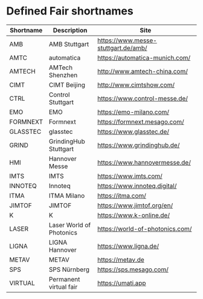 # Defined Fair shortnames

| Shortname | Description              | Site                                  |
| --------- | ------------------------ | ------------------------------------- |
| AMB       | AMB Stuttgart            | <https://www.messe-stuttgart.de/amb/> |
| AMTC      | automatica               | <https://automatica-munich.com/>      |
| AMTECH    | AMTech Shenzhen          | <http://www.amtech-china.com/>        |
| CIMT      | CIMT Beijing             | <http://www.cimtshow.com/>            |
| CTRL      | Control Stuttgart        | <https://www.control-messe.de/>       |
| EMO       | EMO                      | <https://emo-milano.com/>             |
| FORMNEXT  | Formnext                 | <https://formnext.mesago.com/>        |
| GLASSTEC  | glasstec                 | <https://www.glasstec.de/>            |
| GRIND     | GrindingHub Stuttgart    | <https://www.grindinghub.de/>         |
| HMI       | Hannover Messe           | <https://www.hannovermesse.de/>       |
| IMTS      | IMTS                     | <https://www.imts.com/>               |
| INNOTEQ   | Innoteq                  | <https://www.innoteq.digital/>        |
| ITMA      | ITMA Milano              | <https://itma.com/>                   |
| JIMTOF    | JIMTOF                   | <https://www.jimtof.org/en/>          |
| K         | K                        | <https://www.k-online.de/>            |
| LASER     | Laser World of Photonics | <https://world-of-photonics.com/>     |
| LIGNA     | LIGNA Hannover           | <https://www.ligna.de/>               |
| METAV     | METAV                    | <https://metav.de>                    |
| SPS       | SPS Nürnberg             | <https://sps.mesago.com/>             |
| VIRTUAL   | Permanent virtual fair   | <https://umati.app>                   |
